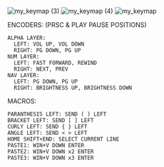 ![my_keymap (3)](https://github.com/user-attachments/assets/3a1b9c3c-bfe1-47da-95f6-6dd1bf3dca3a)
![my_keymap (4)](https://github.com/user-attachments/assets/ef82384b-3fdd-4c02-bf03-2d6802bdf96c)
![my_keymap](https://github.com/user-attachments/assets/c1381373-ab05-41b1-8ca6-25b898ad571b)


ENCODERS: (PRSC & PLAY PAUSE POSITIONS)

    ALPHA LAYER:
      LEFT: VOL UP, VOL DOWN
      RIGHT: PG DOWN, PG UP
    NUM LAYER:
      LEFT: FAST FORWARD, REWIND
      RIGHT: NEXT, PREV
    NAV LAYER:
      LEFT: PG DOWN, PG UP
      RIGHT: BRIGHTNESS UP, BRIGHTNESS DOWN

MACROS:

    PARANTHESIS LEFT: SEND ( ) LEFT
    BRACKET LEFT: SEND [ ] LEFT
    CURLY LEFT: SEND { } LEFT
    ANGLE LEFT: SEND < > LEFT
    HOME SHIFT+END: SELECT CURRENT LINE
    PASTE1: WIN+V DOWN ENTER
    PASTE2: WIN+V DOWN x2 ENTER
    PASTE3: WIN+V DOWN x3 ENTER


